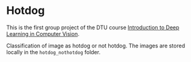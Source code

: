 # Hotdog
This is the first group project of the DTU course [Introduction to Deep Learning in Computer Vision](https://kurser.dtu.dk/course/2025-2026/02516?menulanguage=en). 

Classification of image as hotdog or not hotdog. The images are stored locally in the `hotdog_nothotdog` folder.

